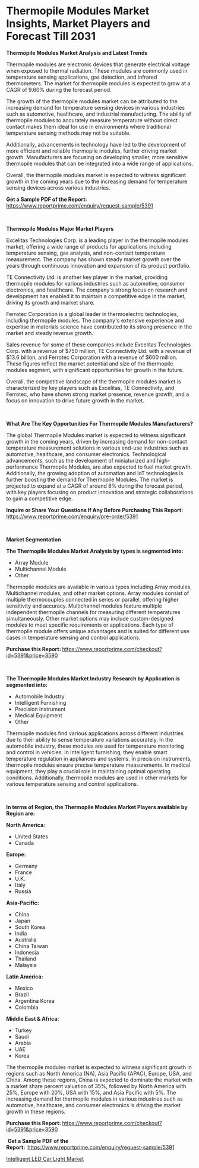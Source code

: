 <p><h1>Thermopile Modules Market Insights, Market Players and Forecast Till 2031</h1></p><p><strong>Thermopile Modules Market Analysis and Latest Trends</strong></p>
<p><p>Thermopile modules are electronic devices that generate electrical voltage when exposed to thermal radiation. These modules are commonly used in temperature sensing applications, gas detection, and infrared thermometers. The market for thermopile modules is expected to grow at a CAGR of 9.60% during the forecast period.</p><p>The growth of the thermopile modules market can be attributed to the increasing demand for temperature sensing devices in various industries such as automotive, healthcare, and industrial manufacturing. The ability of thermopile modules to accurately measure temperature without direct contact makes them ideal for use in environments where traditional temperature sensing methods may not be suitable.</p><p>Additionally, advancements in technology have led to the development of more efficient and reliable thermopile modules, further driving market growth. Manufacturers are focusing on developing smaller, more sensitive thermopile modules that can be integrated into a wide range of applications.</p><p>Overall, the thermopile modules market is expected to witness significant growth in the coming years due to the increasing demand for temperature sensing devices across various industries.</p></p>
<p><strong>Get a Sample PDF of the Report:&nbsp;</strong> <a href="https://www.reportprime.com/enquiry/request-sample/5391">https://www.reportprime.com/enquiry/request-sample/5391</a></p>
<p>&nbsp;</p>
<p><strong>Thermopile Modules Major Market Players</strong></p>
<p><p>Excelitas Technologies Corp. is a leading player in the thermopile modules market, offering a wide range of products for applications including temperature sensing, gas analysis, and non-contact temperature measurement. The company has shown steady market growth over the years through continuous innovation and expansion of its product portfolio.</p><p>TE Connectivity Ltd. is another key player in the market, providing thermopile modules for various industries such as automotive, consumer electronics, and healthcare. The company's strong focus on research and development has enabled it to maintain a competitive edge in the market, driving its growth and market share.</p><p>Ferrotec Corporation is a global leader in thermoelectric technologies, including thermopile modules. The company's extensive experience and expertise in materials science have contributed to its strong presence in the market and steady revenue growth.</p><p>Sales revenue for some of these companies include Excelitas Technologies Corp. with a revenue of $750 million, TE Connectivity Ltd. with a revenue of $13.6 billion, and Ferrotec Corporation with a revenue of $600 million. These figures reflect the market potential and size of the thermopile modules segment, with significant opportunities for growth in the future.</p><p>Overall, the competitive landscape of the thermopile modules market is characterized by key players such as Excelitas, TE Connectivity, and Ferrotec, who have shown strong market presence, revenue growth, and a focus on innovation to drive future growth in the market.</p></p>
<p>&nbsp;</p>
<p><strong>What Are The Key Opportunities For Thermopile Modules Manufacturers?</strong></p>
<p><p>The global Thermopile Modules market is expected to witness significant growth in the coming years, driven by increasing demand for non-contact temperature measurement solutions in various end-use industries such as automotive, healthcare, and consumer electronics. Technological advancements, such as the development of miniaturized and high-performance Thermopile Modules, are also expected to fuel market growth. Additionally, the growing adoption of automation and IoT technologies is further boosting the demand for Thermopile Modules. The market is projected to expand at a CAGR of around 8% during the forecast period, with key players focusing on product innovation and strategic collaborations to gain a competitive edge.</p></p>
<p><strong>Inquire or Share Your Questions If Any Before Purchasing This Report:</strong> <a href="https://www.reportprime.com/enquiry/pre-order/5391">https://www.reportprime.com/enquiry/pre-order/5391</a></p>
<p>&nbsp;</p>
<p><strong>Market Segmentation</strong></p>
<p><strong>The Thermopile Modules Market Analysis by types is segmented into:</strong></p>
<p><ul><li>Array Module</li><li>Multichannel Module</li><li>Other</li></ul></p>
<p><p>Thermopile modules are available in various types including Array modules, Multichannel modules, and other market options. Array modules consist of multiple thermocouples connected in series or parallel, offering higher sensitivity and accuracy. Multichannel modules feature multiple independent thermopile channels for measuring different temperatures simultaneously. Other market options may include custom-designed modules to meet specific requirements or applications. Each type of thermopile module offers unique advantages and is suited for different use cases in temperature sensing and control applications.</p></p>
<p><strong>Purchase this Report:&nbsp;</strong><a href="https://www.reportprime.com/checkout?id=5391&price=3590">https://www.reportprime.com/checkout?id=5391&price=3590</a></p>
<p>&nbsp;</p>
<p><strong>The Thermopile Modules Market Industry Research by Application is segmented into:</strong></p>
<p><ul><li>Automobile Industry</li><li>Intelligent Furnishing</li><li>Precision Instrument</li><li>Medical Equipment</li><li>Other</li></ul></p>
<p><p>Thermopile modules find various applications across different industries due to their ability to sense temperature variations accurately. In the automobile industry, these modules are used for temperature monitoring and control in vehicles. In intelligent furnishing, they enable smart temperature regulation in appliances and systems. In precision instruments, thermopile modules ensure precise temperature measurements. In medical equipment, they play a crucial role in maintaining optimal operating conditions. Additionally, thermopile modules are used in other markets for various temperature sensing and control applications.</p></p>
<p>&nbsp;</p>
<p><strong>In terms of Region, the Thermopile Modules Market Players available by Region are:</strong></p>
<p>
    <p> <strong> North America: </strong>
        <ul>
            <li>United States</li>
            <li>Canada</li>
        </ul>
        </p> 
    <p> <strong> Europe: </strong>
        <ul>
            <li>Germany</li>
            <li>France</li>
            <li>U.K.</li>
            <li>Italy</li>
            <li>Russia</li>
        </ul>
        </p> 
    <p> <strong> Asia-Pacific: </strong>
        <ul>
            <li>China</li>
            <li>Japan</li>
            <li>South Korea</li>
            <li>India</li>
            <li>Australia</li>
            <li>China Taiwan</li>
            <li>Indonesia</li>
            <li>Thailand</li>
            <li>Malaysia</li>
        </ul>
        </p> 
    <p> <strong> Latin America: </strong>
        <ul>
            <li>Mexico</li>
            <li>Brazil</li>
            <li>Argentina Korea</li>
            <li>Colombia</li>
        </ul>
        </p> 
    <p> <strong> Middle East & Africa: </strong>
        <ul>
            <li>Turkey</li>
            <li>Saudi</li>
            <li>Arabia</li>
            <li>UAE</li>
            <li>Korea</li>
        </ul>
    </p>
    </p>
<p><p>The thermopile modules market is expected to witness significant growth in regions such as North America (NA), Asia Pacific (APAC), Europe, USA, and China. Among these regions, China is expected to dominate the market with a market share percent valuation of 35%, followed by North America with 25%, Europe with 20%, USA with 15%, and Asia Pacific with 5%. The increasing demand for thermopile modules in various industries such as automotive, healthcare, and consumer electronics is driving the market growth in these regions.</p></p>
<p><strong>Purchase this Report: </strong><a href="https://www.reportprime.com/checkout?id=5391&price=3590">https://www.reportprime.com/checkout?id=5391&price=3590</a></p>
<p>&nbsp;<strong>Get a Sample PDF of the Report:&nbsp;&nbsp;</strong><a href="https://www.reportprime.com/enquiry/request-sample/5391">https://www.reportprime.com/enquiry/request-sample/5391</a></p>
<p><strong></strong></p>
<p><p><a href="https://github.com/RichRobinson5/Market-Research-Report-List-4/blob/main/intelligent-led-car-light-market.md">Intelligent LED Car Light Market</a></p></p>